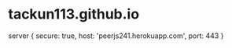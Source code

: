 # tackun113.github.io
server
{
                secure: true, 
                host: 'peerjs241.herokuapp.com', 
                port: 443
    }
